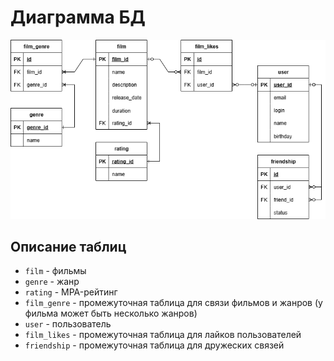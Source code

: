 # Диаграмма БД

![ER-diagram](/database-diagram.png)

## Описание таблиц

* `film` - фильмы
* `genre` - жанр
* `rating` - MPA-рейтинг
* `film_genre` - промежуточная таблица для связи фильмов и жанров (у фильма может быть несколько жанров)
* `user` - пользователь
* `film_likes` - промежуточная таблица для лайков пользователей
* `friendship` - промежуточная таблица для дружеских связей
